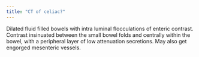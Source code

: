 ```yaml
---
title: "CT of celiac?"
---
```

Dilated fluid filled bowels with intra luminal flocculations of enteric contrast. Contrast insinuated between the small bowel folds and centrally within the bowel, with a peripheral layer of low attenuation secretions. May also get engorged mesenteric vessels.

